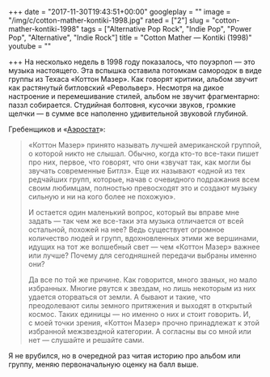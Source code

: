 +++
date = "2017-11-30T19:43:51+00:00"
googleplay = ""
image = "/img/c/cotton-mather-kontiki-1998.jpg"
rated = ["2"]
slug = "cotton-mather-kontiki-1998"
tags = ["Alternative Pop Rock", "Indie Pop", "Power Pop", "Alternative", "Indie Rock"]
title = "Cotton Mather — Kontiki (1998)"
youtube = ""

+++
На несколько недель в 1998 году показалось, что поуэрпоп — это музыка настоящего. Эта вспышка оставила потомкам самородок в виде группы из Техаса «Коттон Мазер». Как говорят критики, альбом звучит как растянутый битловский «Револьвер». Несмотря на дикое настроение и перемешивание стилей, альбом не звучит фрагментарно: паззл собирается. Студийная болтовня, кусочки звуков, громкие щелчки — в сумме все наполенно удивительной звуковой глубиной.

Гребенщиков и «[Аэростат](http://www.aquarium.ru/misc/aerostat/aerostat239.html)»:

> «Коттон Мазер» принято называть лучшей американской группой, о которой никто не слышал. Обычно, когда кто-то все-таки пишет про них, первое, что говорят, что они «звучат так, как могли бы звучать современные Битлз». Еще их называют «одной из тех редчайших групп, которые, начав с очевидного подражания всем своим любимцам, полностью превосходят это и создают музыку сильную и ни на кого более не похожую».
>
> И остается один маленький вопрос, который вы вправе мне задать — так чем же все-таки эта музыка отличается от всей остальной, похожей на нее? Ведь существует огромное количество людей и групп, вдохновленных этими же вершинами, идущих на тот же волшебный свет — чем «Коттон Мазер» важнее или лучше? Почему для сегодняшней передачи выбраны именно они?
>
> Да все по той же причине. Как говорится, много званых, но мало избранных. Многие рвутся к звездам, но лишь некоторым из них удается оторваться от земли. А бывают и такие, что преодолевают силы земного притяжения и выходят в открытый космос. Таких единицы — но именно о них и стоит говорить. И, с моей точки зрения, «Коттон Мазер» прочно принадлежат к этой избранной межзвездной категории. А согласны вы со мной или нет — слушайте и решайте сами.

Я не врубился, но в очередной раз читая историю про альбом или группу, меняю первоначальную оценку на балл выше.